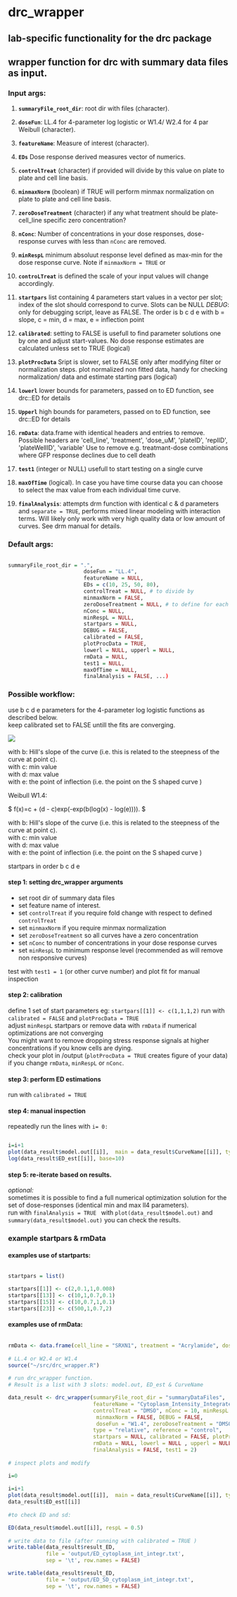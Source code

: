 # drc_wrapper
## lab-specific functionality for the drc package
## wrapper function for drc with summary data files as input.  
 
 
### Input args:  

1. **`summaryFile_root_dir`**: root dir with files (character).   

2. **`doseFun`**: LL.4 for 4-parameter log logistic or W1.4/ W2.4 for 4 par Weibull (character).  
3.  **`featureName`**: Measure of interest (character).   
 
4. **`EDs`** Dose response derived measures vector of numerics.    
5.  **`controlTreat`** (character) if provided will divide by this value on plate to plate and cell line basis.  
6.  **`minmaxNorm`** (boolean) if TRUE will perform minmax normalization on plate to plate and cell line basis.  
7.  **`zeroDoseTreatment`** (character) if any what treatment should be plate-cell_line specific zero concentration?  
8.  **`nConc`**: Number of concentrations in your dose responses, dose-response curves with less than `nConc` are removed.  
9. **`minRespL`** minimum absoluut response level defined as max-min for the dose response curve. Note if `minmaxNorm = TRUE` or
10.  **`controLTreat`** is defined the scale of your input values will change accordingly.  
11.  **`startpars`** list containing 4 parameters start values in a vector per slot; index of the slot should correspond to curve. Slots can be NULL  *DEBUG*: only for debugging script, leave as FALSE. The order is b c d e with b = slope, c = min, d = max, e = inflection point  
12. **`calibrated`**: setting to FALSE is usefull to find parameter solutions one by one and adjust start-values. No dose response estimates are calculated unless set to TRUE (logical)  
13.  **`plotProcData`** Sript is slower, set to FALSE only after modifying filter or normalization steps. plot normalized non fitted data, handy for checking normalization/ data and estimate starting pars (logical) 
14.  **`lowerl`** lower bounds for parameters, passed on to ED function, see drc::ED for details 
15.  **`Upperl`** high bounds for parameters, passed on to ED function, see drc::ED for details 
16. **`rmData`**: data.frame with identical headers and entries to remove. Possible headers are 'cell_line', 'treatment', 'dose_uM', 'plateID', 'replID', 'plateWellID', 'variable' Use to remove e.g. treatmant-dose combinations where GFP response declines due to cell death  
17.   **`test1`** (integer or NULL) usefull to start testing on a single curve  
18.   **`maxOfTime`** (logical). In case you have time course data you can choose to select the max value from each individual time curve.  
19.   **`finalAnalysis`**: attempts drm function with identical c & d parameters and `separate = TRUE`, performs mixed linear modeling with interaction terms. Will likely only work with very high quality data or low amount of curves. See drm manual for details.    

### Default args:  
```R

summaryFile_root_dir = ".", 
                        doseFun = "LL.4", 
                        featureName = NULL,  
                        EDs = c(10, 25, 50, 80),  
                        controlTreat = NULL, # to divide by  
                        minmaxNorm = FALSE,   
                        zeroDoseTreatment = NULL, # to define for each treatment a zero concentration using this control-treatment  
                        nConc = NULL,  
                        minRespL = NULL,  
                        startpars = NULL,  
                        DEBUG = FALSE,  
                        calibrated = FALSE,  
                        plotProcData = TRUE,  
                        lowerl = NULL, upperl = NULL,  
                        rmData = NULL,  
                        test1 = NULL, 
                        maxOfTime = NULL,
                        finalAnalysis = FALSE, ...)  

```     

### Possible workflow:                         

use b c d e parameters for the 4-parameter log logistic functions as described below.  
keep calibrated set to FALSE untill the fits are converging.  

<img src="https://latex.codecogs.com/gif.latex?f%28x%29%20%3D%20c%20&plus;%20%5Cfrac%7Bd-c%7D%7B1&plus;%5Cexp%28b%28%5Clog%28x%29-%5Clog%28e%29%29%29%7D"></img>


with b: Hill's slope of the curve (i.e. this is related to the steepness of the curve at point c).   
with c: min value  
with d: max value  
with e: the point of inflection (i.e. the point on the S shaped curve )  


Weibull W1.4:  


$ f(x)=c + (d - c)exp(-exp(b(log(x) - log(e)))). $

with b: Hill's slope of the curve (i.e. this is related to the steepness of the curve at point c).  
with c: min value  
with d: max value  
with e: the point of inflection (i.e. the point on the S shaped curve )  
 
startpars in order b c d e   
 
#### step 1: setting drc_wrapper arguments 

* set root dir of summary data files  
* set feature name of interest.  
* set `controlTreat` if you require fold change with respect to defined `controlTreat`  
* set `minmaxNorm` if you require minmax normalization  
* set `zeroDoseTreatment` so all curves have a zero concentration  
* set `nConc` to number of concentrations in your dose response curves   
* set `minRespL` to minimum response level (recommended as will remove non responsive curves)  
  
test with `test1 = 1` (or other curve number) and plot fit for manual inspection  
  
#### step 2: calibration  

define 1 set of start parameters eg: `startpars[[1]] <- c(1,1,1,2)`
run with `calibrated = FALSE` and `plotProcData = TRUE`  
adjust `minRespL` startpars or remove data with `rmData` if numerical optimizations are not converging  
You might want to remove dropping stress response signals at higher concentrations if you know cells are dying.   
check your plot in /output (`plotProcData = TRUE` creates figure of your data) if you change `rmData`, `minRespL` or `nConc`.  

#### step 3: perform ED estimations   

run with `calibrated = TRUE`  
  
#### step 4: manual inspection  

repeatedly run the lines with `i= 0: ` 
```R

i=i+1  
plot(data_result$model.out[[i]],  main = data_result$CurveName[[i]], type = "all")  
log(data_result$ED_est[[i]], base=10)  
```
#### step 5: re-iterate based on results.

*optional:*   
sometimes it is possible to find a full numerical optimization solution for the set of dose-responses (identical min and max ll4 parameters).  
run with `finalAnalysis = TRUE ` 
with `plot(data_result$model.out)` and `summary(data_result$model.out)` you can check the results.  

### example startpars & rmData  

#### examples use of startparts:
```R

startpars = list()  

startpars[[1]] <- c(2,0.1,1,0.008)  
startpars[[13]] <- c(10,1,0.7,0.1)  
startpars[[15]] <- c(10,0.7,1,0.1)  
startpars[[23]] <- c(500,1,0.7,2)  
``` 

#### examples use of rmData:
```R 

rmData <- data.frame(cell_line = "SRXN1", treatment = "Acrylamide", dose_uM = 10000)  
 
# LL.4 or W2.4 or W1.4  
source("~/src/drc_wrapper.R")  
  
# run drc_wrapper function.
# Result is a list with 3 slots: model.out, ED_est & CurveName  

data_result <- drc_wrapper(summaryFile_root_dir = "summaryDataFiles",   
                           featureName = "Cytoplasm_Intensity_IntegratedIntensity_Image_Rhodamine",   
                           controlTreat = "DMSO", nConc = 10, minRespL = NULL,
                            minmaxNorm = FALSE, DEBUG = FALSE,   
                            doseFun = "W1.4", zeroDoseTreatment = "DMSO",   
                           type = "relative", reference = "control",  
                           startpars = NULL, calibrated = FALSE, plotProcData = FALSE,  
                           rmData = NULL, lowerl = NULL , upperl = NULL,  
                           finalAnalysis = FALSE, test1 = 2)  
  
# inspect plots and modify  

i=0  
  
i=i+1  
plot(data_result$model.out[[i]],  main = data_result$CurveName[[i]], type = "all")  
data_result$ED_est[[i]]  
  
#to check ED and sd:  

ED(data_result$model.out[[i]], respL = 0.5)  
  
# write data to file (after running with calibrated = TRUE )  
write.table(data_result$result_ED,
            file = 'output/ED_cytoplasm_int_integr.txt',
            sep = '\t', row.names = FALSE)  

write.table(data_result$result_ED,
            file = 'output/ED_SD_cytoplasm_int_integr.txt',
            sep = '\t', row.names = FALSE)  
```

